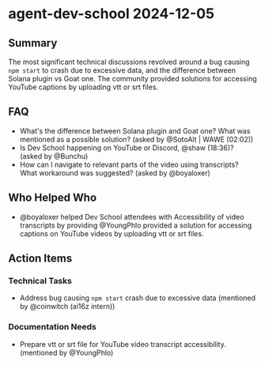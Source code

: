 # agent-dev-school 2024-12-05

## Summary

The most significant technical discussions revolved around a bug causing `npm start` to crash due to excessive data, and the difference between Solana plugin vs Goat one. The community provided solutions for accessing YouTube captions by uploading vtt or srt files.

## FAQ

- What's the difference between Solana plugin and Goat one? What was mentioned as a possible solution? (asked by @SotoAlt | WAWE (02:02))
- Is Dev School happening on YouTube or Discord, @shaw (18:36)? (asked by @Bunchu)
- How can I navigate to relevant parts of the video using transcripts? What workaround was suggested? (asked by @boyaloxer)

## Who Helped Who

- @boyaloxer helped Dev School attendees with Accessibility of video transcripts by providing @YoungPhlo provided a solution for accessing captions on YouTube videos by uploading vtt or srt files.

## Action Items

### Technical Tasks

- Address bug causing `npm start` crash due to excessive data (mentioned by @coinwitch (ai16z intern))

### Documentation Needs

- Prepare vtt or srt file for YouTube video transcript accessibility. (mentioned by @YoungPhlo)
